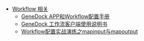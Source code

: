 * [Workflow 相关](README.md)
    * [GeneDock APP和Workflow配置手册](01.md)
    * [GeneDock 工作流客户端使用说明书](02.md)
    * [Workflow配置实战演练之mapinput与mapoutput](03.md)
